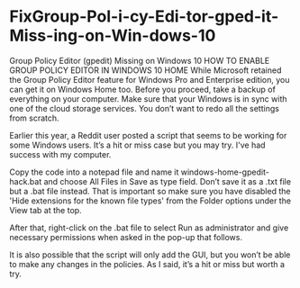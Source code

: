 # FixGroup-Pol-i-cy-Edi-tor-gped-it-Miss-ing-on-Win-dows-10
Group Pol­i­cy Edi­tor (gped­it) Miss­ing on Win­dows 10
HOW TO ENABLE GROUP POLICY EDITOR IN WINDOWS 10 HOME
While Microsoft retained the Group Policy Editor feature for Windows Pro and Enterprise edition, you can get it on Windows Home too. Before you proceed, take a backup of everything on your computer. Make sure that your Windows is in sync with one of the cloud storage services. You don’t want to redo all the settings from scratch.

Earlier this year, a Reddit user posted a script that seems to be working for some Windows users. It’s a hit or miss case but you may try. I've had success with my computer.

Copy the code into a notepad file and name it windows-home-gpedit-hack.bat and choose All Files in Save as type field. Don’t save it as a .txt file but a .bat file instead. That is important so make sure you have disabled the 'Hide extensions for the known file types' from the Folder options under the View tab at the top.

After that, right-click on the .bat file to select Run as administrator and give necessary permissions when asked in the pop-up that follows.

It is also possible that the script will only add the GUI, but you won’t be able to make any changes in the policies. As I said, it’s a hit or miss but worth a try.
